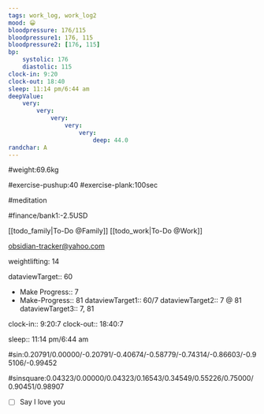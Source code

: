 ```yaml
---
tags: work_log, work_log2
mood: 😀
bloodpressure: 176/115
bloodpressure1: 176, 115
bloodpressure2: [176, 115]
bp:
    systolic: 176
    diastolic: 115
clock-in: 9:20
clock-out: 18:40
sleep: 11:14 pm/6:44 am
deepValue: 
    very: 
        very: 
            very: 
                very: 
                    very: 
                        deep: 44.0
randchar: A
---
```


#weight:69.6kg

#exercise-pushup:40
#exercise-plank:100sec

#meditation




#finance/bank1:-2.5USD

[[todo_family|To-Do @Family]]
[[todo_work|To-Do @Work]]

obsidian-tracker@yahoo.com

weightlifting: 14

dataviewTarget:: 60
- Make Progress:: 7
- Make-Progress:: 81
dataviewTarget1:: 60/7
dataviewTarget2:: 7 @ 81
dataviewTarget3:: 7, 81

clock-in:: 9:20:7
clock-out:: 18:40:7

sleep:: 11:14 pm/6:44 am

#sin:0.20791/0.00000/-0.20791/-0.40674/-0.58779/-0.74314/-0.86603/-0.95106/-0.99452

#sinsquare:0.04323/0.00000/0.04323/0.16543/0.34549/0.55226/0.75000/0.90451/0.98907

- [ ] Say I love you

